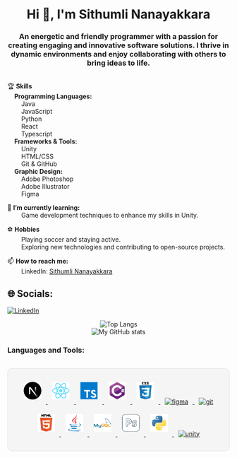 <h1 align="center">Hi 👋, I'm Sithumli Nanayakkara</h1>
<h3 align="center">An energetic and friendly programmer with a passion for creating engaging and innovative software solutions. I thrive in dynamic environments and enjoy collaborating with others to bring ideas to life.</h3>

<br>🏆 **Skills**<br>
&nbsp;&nbsp;&nbsp;&nbsp;**Programming Languages:**<br>
&nbsp;&nbsp;&nbsp;&nbsp;&nbsp;&nbsp;&nbsp;&nbsp;Java<br>
&nbsp;&nbsp;&nbsp;&nbsp;&nbsp;&nbsp;&nbsp;&nbsp;JavaScript<br>
&nbsp;&nbsp;&nbsp;&nbsp;&nbsp;&nbsp;&nbsp;&nbsp;Python<br>
&nbsp;&nbsp;&nbsp;&nbsp;&nbsp;&nbsp;&nbsp;&nbsp;React<br>
&nbsp;&nbsp;&nbsp;&nbsp;&nbsp;&nbsp;&nbsp;&nbsp;Typescript<br>
&nbsp;&nbsp;&nbsp;&nbsp;**Frameworks & Tools:**<br>
&nbsp;&nbsp;&nbsp;&nbsp;&nbsp;&nbsp;&nbsp;&nbsp;Unity<br>
&nbsp;&nbsp;&nbsp;&nbsp;&nbsp;&nbsp;&nbsp;&nbsp;HTML/CSS<br>
&nbsp;&nbsp;&nbsp;&nbsp;&nbsp;&nbsp;&nbsp;&nbsp;Git & GitHub<br>
&nbsp;&nbsp;&nbsp;&nbsp;**Graphic Design:**<br>
&nbsp;&nbsp;&nbsp;&nbsp;&nbsp;&nbsp;&nbsp;&nbsp;Adobe Photoshop<br>
&nbsp;&nbsp;&nbsp;&nbsp;&nbsp;&nbsp;&nbsp;&nbsp;Adobe Illustrator<br>
&nbsp;&nbsp;&nbsp;&nbsp;&nbsp;&nbsp;&nbsp;&nbsp;Figma<br>

🌱 **I’m currently learning:**<br>
&nbsp;&nbsp;&nbsp;&nbsp;&nbsp;&nbsp;&nbsp;&nbsp;Game development techniques to enhance my skills in Unity.<br>

⚽ **Hobbies**<br>
&nbsp;&nbsp;&nbsp;&nbsp;&nbsp;&nbsp;&nbsp;&nbsp;Playing soccer and staying active.<br>
&nbsp;&nbsp;&nbsp;&nbsp;&nbsp;&nbsp;&nbsp;&nbsp;Exploring new technologies and contributing to open-source projects.<br>

📫 **How to reach me:**<br>
&nbsp;&nbsp;&nbsp;&nbsp;&nbsp;&nbsp;&nbsp;&nbsp;LinkedIn: [Sithumli Nanayakkara](https://www.linkedin.com/in/sithumli-nanayakkara-228486311/)

## 🌐 Socials:
[![LinkedIn](https://img.shields.io/badge/LinkedIn-%230077B5.svg?logo=linkedin&logoColor=white)](https://www.linkedin.com/in/sithumli-nanayakkara-228486311/) 

<p align="center">
  <img src="https://github-readme-stats.vercel.app/api/top-langs/?username=Sithumli&layout=compact" alt="Top Langs" />
  <br>
  <img src="https://github-readme-stats.vercel.app/api?username=Sithumli&show_icons=true&theme=transparent" alt="My GitHub stats" />
</p>

<h3 align="left">Languages and Tools:</h3>
<p align="center" style="background-color: #f5f5f5; border: 1px solid #e1e4e8; border-radius: 10px; padding: 20px; display: inline-block;">
  <a href="https://nextjs.org/" target="_blank" rel="noreferrer">
    <img 
      src="https://raw.githubusercontent.com/devicons/devicon/master/icons/nextjs/nextjs-original.svg" 
      alt="nextjs" 
      width="40" 
      height="40" 
      style="margin: 10px; background-color: white; border-radius: 6px;"
    />
  </a>

  <a href="https://reactjs.org/" target="_blank" rel="noreferrer">
    <img src="https://raw.githubusercontent.com/devicons/devicon/master/icons/react/react-original.svg" alt="react" width="40" height="40" style="margin: 10px;"/>
  </a>
  <a href="https://www.typescriptlang.org/" target="_blank" rel="noreferrer">
    <img src="https://raw.githubusercontent.com/devicons/devicon/master/icons/typescript/typescript-original.svg" alt="typescript" width="40" height="40" style="margin: 10px;"/>
  </a>
  <a href="https://www.w3schools.com/cs/" target="_blank" rel="noreferrer">
    <img src="https://raw.githubusercontent.com/devicons/devicon/master/icons/csharp/csharp-original.svg" alt="csharp" width="40" height="40" style="margin: 10px;"/>
  </a> 
  <a href="https://www.w3schools.com/css/" target="_blank" rel="noreferrer">
    <img src="https://raw.githubusercontent.com/devicons/devicon/master/icons/css3/css3-original-wordmark.svg" alt="css3" width="40" height="40" style="margin: 10px;"/>
  </a> 
  <a href="https://www.figma.com/" target="_blank" rel="noreferrer">
    <img src="https://www.vectorlogo.zone/logos/figma/figma-icon.svg" alt="figma" width="40" height="40" style="margin: 10px;"/>
  </a> 
  <a href="https://git-scm.com/" target="_blank" rel="noreferrer">
    <img src="https://www.vectorlogo.zone/logos/git-scm/git-scm-icon.svg" alt="git" width="40" height="40" style="margin: 10px;"/>
  </a> 
  <a href="https://www.w3.org/html/" target="_blank" rel="noreferrer">
    <img src="https://raw.githubusercontent.com/devicons/devicon/master/icons/html5/html5-original-wordmark.svg" alt="html5" width="40" height="40" style="margin: 10px;"/>
  </a> 
  <a href="https://www.java.com" target="_blank" rel="noreferrer">
    <img src="https://raw.githubusercontent.com/devicons/devicon/master/icons/java/java-original.svg" alt="java" width="40" height="40" style="margin: 10px;"/>
  </a> 
  <a href="https://www.mysql.com/" target="_blank" rel="noreferrer">
    <img src="https://raw.githubusercontent.com/devicons/devicon/master/icons/mysql/mysql-original-wordmark.svg" alt="mysql" width="40" height="40" style="margin: 10px;"/>
  </a> 
  <a href="https://www.photoshop.com/en" target="_blank" rel="noreferrer">
    <img src="https://raw.githubusercontent.com/devicons/devicon/master/icons/photoshop/photoshop-line.svg" alt="photoshop" width="40" height="40" style="margin: 10px;"/>
  </a> 
  <a href="https://www.python.org" target="_blank" rel="noreferrer">
    <img src="https://raw.githubusercontent.com/devicons/devicon/master/icons/python/python-original.svg" alt="python" width="40" height="40" style="margin: 10px;"/>
  </a> 
  <a href="https://unity.com/" target="_blank" rel="noreferrer">
    <img src="https://www.vectorlogo.zone/logos/unity3d/unity3d-icon.svg" alt="unity" width="40" height="40" style="margin: 10px;"/>
  </a> 
</p>
